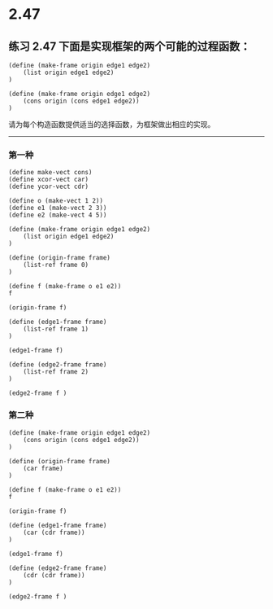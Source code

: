 # 2.47

## 练习 2.47 下面是实现框架的两个可能的过程函数：

```
(define (make-frame origin edge1 edge2)
    (list origin edge1 edge2)
)

(define (make-frame origin edge1 edge2)
    (cons origin (cons edge1 edge2))
)
```

请为每个构造函数提供适当的选择函数，为框架做出相应的实现。

---

### 第一种 

```eval-scheme
(define make-vect cons)
(define xcor-vect car)
(define ycor-vect cdr)

(define o (make-vect 1 2))
(define e1 (make-vect 2 3))
(define e2 (make-vect 4 5))

(define (make-frame origin edge1 edge2)
    (list origin edge1 edge2)
)

(define (origin-frame frame)
    (list-ref frame 0)
)

(define f (make-frame o e1 e2))
f
```

```eval-scheme
(origin-frame f)
```

```eval-scheme
(define (edge1-frame frame)
    (list-ref frame 1)
)

(edge1-frame f) 
```

```eval-scheme
(define (edge2-frame frame)
    (list-ref frame 2)
)

(edge2-frame f )
```

### 第二种

```eval-scheme
(define (make-frame origin edge1 edge2)
    (cons origin (cons edge1 edge2))
)

(define (origin-frame frame)
    (car frame)
)

(define f (make-frame o e1 e2))
f
```

```eval-scheme
(origin-frame f)
```

```eval-scheme
(define (edge1-frame frame)
    (car (cdr frame))
)

(edge1-frame f) 
```

```eval-scheme
(define (edge2-frame frame)
    (cdr (cdr frame))
)

(edge2-frame f )
``` 